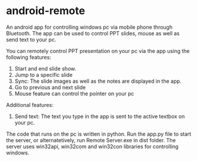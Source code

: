 # android-remote

An android app for controlling windows pc via mobile phone through Bluetooth. The app can be used to control PPT slides, mouse as well as send text to your pc. 

You can remotely control PPT presentation on your pc via the app using the following features:
1. Start and end slide show.
2. Jump to a specific slide
3. Sync: The slide images as well as the notes are displayed in the app.
4. Go to previous and next slide
5. Mouse feature can control the pointer on your pc

Additional features:
1. Send text: The text you type in the app is sent to the active textbox on your pc.

The code that runs on the pc is written in python. Run the app.py file to start the server, or alternatetively, run Remote Server.exe in dist folder. The server uses win32api, win32com and win32con libraries for controlling windows.
